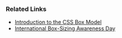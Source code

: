 ### Related Links

- [Introduction to the CSS Box Model](https://developer.mozilla.org/en-US/docs/Web/CSS/CSS_Box_Model/Introduction_to_the_CSS_box_model)
- [International Box-Sizing Awareness Day](https://css-tricks.com/international-box-sizing-awareness-day/)